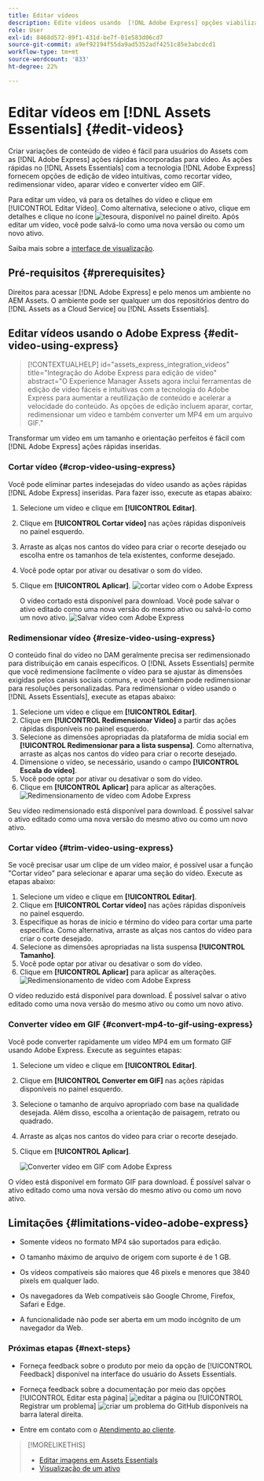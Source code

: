 ```yaml
---
title: Editar vídeos
description: Edite vídeos usando  [!DNL Adobe Express] opções viabilizadas pelo e salve vídeos atualizados como versões.
role: User
exl-id: 8468d572-89f1-431d-be7f-01e583d06cd7
source-git-commit: a9ef92194f55da9ad5352adf4251c85e3abcdcd1
workflow-type: tm+mt
source-wordcount: '833'
ht-degree: 22%

---
```


# Editar vídeos em [!DNL Assets Essentials] {#edit-videos}

Criar variações de conteúdo de vídeo é fácil para usuários do Assets com as [!DNL Adobe Express] ações rápidas incorporadas para vídeo. As ações rápidas no [!DNL Assets Essentials] com a tecnologia [!DNL Adobe Express] fornecem opções de edição de vídeo intuitivas, como recortar vídeo, redimensionar vídeo, aparar vídeo e converter vídeo em GIF.

Para editar um vídeo, vá para os detalhes do vídeo e clique em [!UICONTROL Editar Vídeo]. Como alternativa, selecione o ativo, clique em detalhes e clique no ícone ![tesoura](assets/do-not-localize/cut.svg), disponível no painel direito. Após editar um vídeo, você pode salvá-lo como uma nova versão ou como um novo ativo.

Saiba mais sobre a [interface de visualização](/help/using/navigate-view.md#preview-assets).

## Pré-requisitos {#prerequisites}

Direitos para acessar [!DNL Adobe Express] e pelo menos um ambiente no AEM Assets. O ambiente pode ser qualquer um dos repositórios dentro do [!DNL Assets as a Cloud Service] ou [!DNL Assets Essentials].

## Editar vídeos usando o Adobe Express {#edit-video-using-express}

>[!CONTEXTUALHELP]
>id="assets_express_integration_videos"
>title="Integração do Adobe Express para edição de vídeo"
>abstract="O Experience Manager Assets agora inclui ferramentas de edição de vídeo fáceis e intuitivas com a tecnologia do Adobe Express para aumentar a reutilização de conteúdo e acelerar a velocidade do conteúdo. As opções de edição incluem aparar, cortar, redimensionar um vídeo e também converter um MP4 em um arquivo GIF."

Transformar um vídeo em um tamanho e orientação perfeitos é fácil com [!DNL Adobe Express] ações rápidas inseridas.

### Cortar vídeo {#crop-video-using-express}

Você pode eliminar partes indesejadas do vídeo usando as ações rápidas [!DNL Adobe Express] inseridas. Para fazer isso, execute as etapas abaixo:

1. Selecione um vídeo e clique em **[!UICONTROL Editar]**.
2. Clique em **[!UICONTROL Cortar vídeo]** nas ações rápidas disponíveis no painel esquerdo.
3. Arraste as alças nos cantos do vídeo para criar o recorte desejado ou escolha entre os tamanhos de tela existentes, conforme desejado.
4. Você pode optar por ativar ou desativar o som do vídeo.
5. Clique em **[!UICONTROL Aplicar]**.
   ![cortar vídeo com o Adobe Express](/help/using/assets/adobe-express-crop-video.png)

   O vídeo cortado está disponível para download. Você pode salvar o ativo editado como uma nova versão do mesmo ativo ou salvá-lo como um novo ativo. ![Salvar vídeo com Adobe Express](/help/using/assets/adobe-express-save-video.png)

### Redimensionar vídeo {#resize-video-using-express}

O conteúdo final do vídeo no DAM geralmente precisa ser redimensionado para distribuição em canais específicos. O [!DNL Assets Essentials] permite que você redimensione facilmente o vídeo para se ajustar às dimensões exigidas pelos canais sociais comuns, e você também pode redimensionar para resoluções personalizadas. Para redimensionar o vídeo usando o [!DNL Assets Essentials], execute as etapas abaixo:

1. Selecione um vídeo e clique em **[!UICONTROL Editar]**.
2. Clique em **[!UICONTROL Redimensionar Vídeo]** a partir das ações rápidas disponíveis no painel esquerdo.
3. Selecione as dimensões apropriadas da plataforma de mídia social em **[!UICONTROL Redimensionar para a lista suspensa]**. Como alternativa, arraste as alças nos cantos do vídeo para criar o recorte desejado.
4. Dimensione o vídeo, se necessário, usando o campo **[!UICONTROL Escala do vídeo]**.
5. Você pode optar por ativar ou desativar o som do vídeo.
6. Clique em **[!UICONTROL Aplicar]** para aplicar as alterações.
   ![Redimensionamento de vídeo com Adobe Express](/help/using/assets/adobe-express-resize-video.png)

Seu vídeo redimensionado está disponível para download. É possível salvar o ativo editado como uma nova versão do mesmo ativo ou como um novo ativo.

### Cortar vídeo {#trim-video-using-express}

Se você precisar usar um clipe de um vídeo maior, é possível usar a função &quot;Cortar vídeo&quot; para selecionar e aparar uma seção do vídeo. Execute as etapas abaixo:

1. Selecione um vídeo e clique em **[!UICONTROL Editar]**.
2. Clique em **[!UICONTROL Cortar vídeo]** nas ações rápidas disponíveis no painel esquerdo.
3. Especifique as horas de início e término do vídeo para cortar uma parte específica. Como alternativa, arraste as alças nos cantos do vídeo para criar o corte desejado.
4. Selecione as dimensões apropriadas na lista suspensa **[!UICONTROL Tamanho]**.
5. Você pode optar por ativar ou desativar o som do vídeo.
6. Clique em **[!UICONTROL Aplicar]** para aplicar as alterações.
   ![Redimensionamento de vídeo com Adobe Express](/help/using/assets/adobe-express-trim-video.png)

O vídeo reduzido está disponível para download. É possível salvar o ativo editado como uma nova versão do mesmo ativo ou como um novo ativo.

### Converter vídeo em GIF {#convert-mp4-to-gif-using-express}

Você pode converter rapidamente um vídeo MP4 em um formato GIF usando Adobe Express. Execute as seguintes etapas:

1. Selecione um vídeo e clique em **[!UICONTROL Editar]**.
2. Clique em **[!UICONTROL Converter em GIF]** nas ações rápidas disponíveis no painel esquerdo.
3. Selecione o tamanho de arquivo apropriado com base na qualidade desejada. Além disso, escolha a orientação de paisagem, retrato ou quadrado.
4. Arraste as alças nos cantos do vídeo para criar o recorte desejado.
5. Clique em **[!UICONTROL Aplicar]**.

   ![Converter vídeo em GIF com Adobe Express](/help/using/assets/adobe-express-convert-video-to-gif.png)

O vídeo está disponível em formato GIF para download. É possível salvar o ativo editado como uma nova versão do mesmo ativo ou como um novo ativo.

## Limitações {#limitations-video-adobe-express}

* Somente vídeos no formato MP4 são suportados para edição.

* O tamanho máximo de arquivo de origem com suporte é de 1 GB.

* Os vídeos compatíveis são maiores que 46 pixels e menores que 3840 pixels em qualquer lado.

* Os navegadores da Web compatíveis são Google Chrome, Firefox, Safari e Edge.

* A funcionalidade não pode ser aberta em um modo incógnito de um navegador da Web.

### Próximas etapas {#next-steps}

* Forneça feedback sobre o produto por meio da opção de [!UICONTROL Feedback] disponível na interface do usuário do Assets Essentials.

* Forneça feedback sobre a documentação por meio das opções [!UICONTROL Editar esta página] ![editar a página](assets/do-not-localize/edit-page.png) ou [!UICONTROL Registrar um problema] ![criar um problema do GitHub](assets/do-not-localize/github-issue.png) disponíveis na barra lateral direita.

* Entre em contato com o [Atendimento ao cliente](https://experienceleague.adobe.com/pt-br?support-solution=General#support).

>[!MORELIKETHIS]
>
>* [Editar imagens em Assets Essentials](/help/using/edit-images.md)
>* [Visualização de um ativo](/help/using/navigate-view.md#preview-assets)
